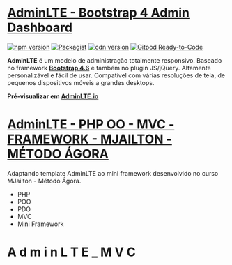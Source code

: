 # [AdminLTE - Bootstrap 4 Admin Dashboard](https://adminlte.io)

[![npm version](https://img.shields.io/npm/v/admin-lte/latest.svg)](https://www.npmjs.com/package/admin-lte)
[![Packagist](https://img.shields.io/packagist/v/almasaeed2010/adminlte.svg)](https://packagist.org/packages/almasaeed2010/adminlte)
[![cdn version](https://data.jsdelivr.com/v1/package/npm/admin-lte/badge)](https://www.jsdelivr.com/package/npm/admin-lte)
[![Gitpod Ready-to-Code](https://img.shields.io/badge/Gitpod-Ready--to--Code-blue?logo=gitpod)](https://gitpod.io/from-referrer/)

**AdminLTE** é um modelo de administração totalmente responsivo. Baseado no framework **[Bootstrap 4.6](https://getbootstrap.com/)** e também no plugin JS/jQuery.
Altamente personalizável e fácil de usar. Compatível com várias resoluções de tela, de pequenos dispositivos móveis a grandes desktops.

**Pré-visualizar em [AdminLTE.io](https://adminlte.io/themes/v3)**

# [AdminLTE - PHP OO - MVC - FRAMEWORK - MJAILTON - MÉTODO ÁGORA ](https://mjailton.com.br)
Adaptando template AdminLTE ao mini framework desenvolvido no curso MJailton - Método Ágora.
- PHP
- POO
- PDO
- MVC
- Mini Framework

#   A d m i n L T E _ M V C  
 